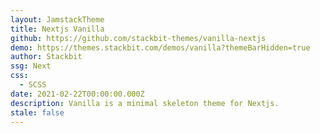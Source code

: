 ```yaml
---
layout: JamstackTheme
title: Nextjs Vanilla
github: https://github.com/stackbit-themes/vanilla-nextjs
demo: https://themes.stackbit.com/demos/vanilla?themeBarHidden=true
author: Stackbit
ssg: Next
css:
  - SCSS
date: 2021-02-22T00:00:00.000Z
description: Vanilla is a minimal skeleton theme for Nextjs.
stale: false
---
```

